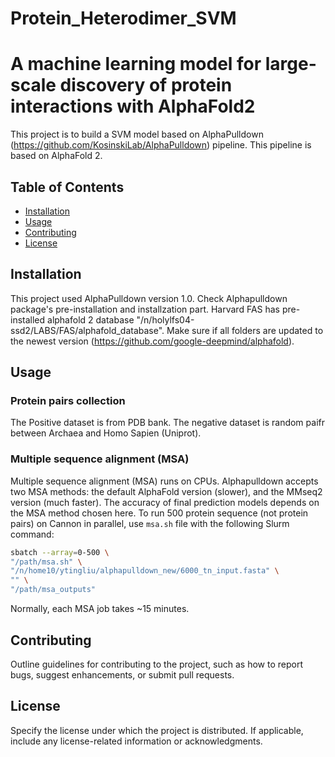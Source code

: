 # Protein_Heterodimer_SVM
# A machine learning model for large-scale discovery of protein interactions with AlphaFold2

This project is to build a SVM model based on AlphaPulldown (https://github.com/KosinskiLab/AlphaPulldown) pipeline. This pipeline is based on AlphaFold 2. 

## Table of Contents

- [Installation](#installation)
- [Usage](#usage)
- [Contributing](#contributing)
- [License](#license)

## Installation

This project used AlphaPulldown version 1.0.
Check Alphapulldown package's pre-installation and installzation part. Harvard FAS has pre-installed alphafold 2 database "/n/holylfs04-ssd2/LABS/FAS/alphafold_database". Make sure if all folders are updated to the newest version (https://github.com/google-deepmind/alphafold). 

## Usage

### Protein pairs collection

The Positive dataset is from PDB bank. The negative dataset is random paifr between Archaea and Homo Sapien (Uniprot). 

### Multiple sequence alignment (MSA)

Multiple sequence alignment (MSA) runs on CPUs. Alphapulldown accepts two MSA methods: the default AlphaFold version (slower), and the MMseq2 version (much faster). The accuracy of final prediction models depends on the MSA method chosen here. 
To run 500 protein sequence (not protein pairs) on Cannon in parallel, use ``msa.sh`` file with the following Slurm command:

```bash
sbatch --array=0-500 \
"/path/msa.sh" \
"/n/home10/ytingliu/alphapulldown_new/6000_tn_input.fasta" \
"" \
"/path/msa_outputs"
```

Normally, each MSA job takes ~15 minutes.

## Contributing

Outline guidelines for contributing to the project, such as how to report bugs, suggest enhancements, or submit pull requests.

## License

Specify the license under which the project is distributed. If applicable, include any license-related information or acknowledgments.

